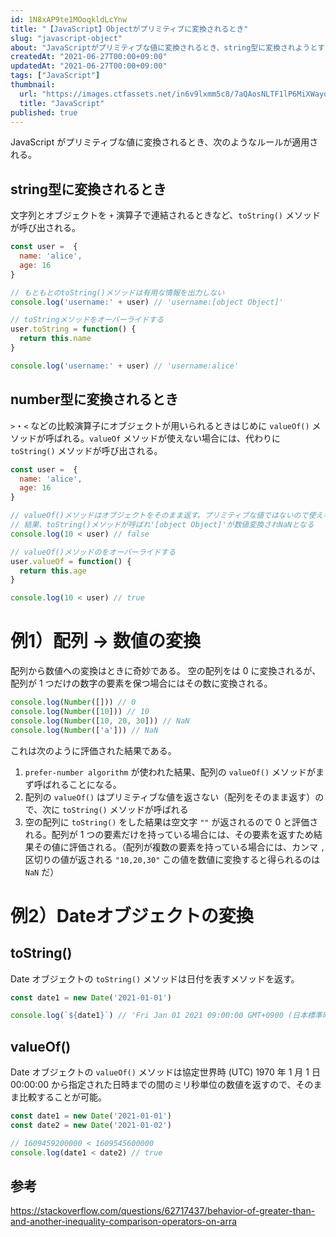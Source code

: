 ```yaml
---
id: 1N8xAP9te1MOoqkldLcYnw
title: "【JavaScript】Objectがプリミティブに変換されるとき"
slug: "javascript-object"
about: "JavaScriptがプリミティブな値に変換されるとき、string型に変換されようとするか、number型に変換されようとするかで挙動が変化する"
createdAt: "2021-06-27T00:00+09:00"
updatedAt: "2021-06-27T00:00+09:00"
tags: ["JavaScript"]
thumbnail:
  url: "https://images.ctfassets.net/in6v9lxmm5c8/7aQAosNLTF1lP6MiXWayqO/c6afbeeb9ed62e05e7491c884438807b/javascript.png"
  title: "JavaScript"
published: true
---
```

JavaScript がプリミティブな値に変換されるとき、次のようなルールが適用される。

## string型に変換されるとき

文字列とオブジェクトを `+` 演算子で連結されるときなど、`toString()` メソッドが呼び出される。

```js
const user =  {
  name: 'alice',
  age: 16
}

// もともとのtoString()メソッドは有用な情報を出力しない
console.log('username:' + user) // 'username:[object Object]'

// toStringメソッドをオーバーライドする
user.toString = function() {
  return this.name
}

console.log('username:' + user) // 'username:alice'
```

## number型に変換されるとき

`>`・`<` などの比較演算子にオブジェクトが用いられるときはじめに `valueOf()` メソッドが呼ばれる。`valueOf` メソッドが使えない場合には、代わりに `toString()` メソッドが呼び出される。

```js
const user =  {
  name: 'alice',
  age: 16
}

// valueOf()メソッドはオブジェクトをそのまま返す。プリミティブな値ではないので使えない
// 結果、toString()メソッドが呼ばれ'[object Object]'が数値変換されNaNとなる
console.log(10 < user) // false

// valueOf()メソッドのをオーバーライドする
user.valueOf = function() {
  return this.age
}

console.log(10 < user) // true
```

# 例1）配列 → 数値の変換

配列から数値への変換はときに奇妙である。
空の配列をは 0 に変換されるが、配列が 1 つだけの数字の要素を保つ場合にはその数に変換される。

```js
console.log(Number([])) // 0
console.log(Number([10])) // 10
console.log(Number([10, 20, 30])) // NaN
console.log(Number(['a'])) // NaN
```

これは次のように評価された結果である。

1. `prefer-number algorithm` が使われた結果、配列の `valueOf()` メソッドがまず呼ばれることになる。
2. 配列の `valueOf()` はプリミティブな値を返さない（配列をそのまま返す）ので、次に `toString()` メソッドが呼ばれる
3. 空の配列に `toString()` をした結果は空文字 `""` が返されるので 0 と評価される。配列が 1 つの要素だけを持っている場合には、その要素を返すため結果その値に評価される。（配列が複数の要素を持っている場合には、カンマ `,` 区切りの値が返される `"10,20,30"` この値を数値に変換すると得られるのは `NaN` だ）

# 例2）Dateオブジェクトの変換

## toString()

Date オブジェクトの `toString()` メソッドは日付を表すメソッドを返す。

```js
const date1 = new Date('2021-01-01')

console.log(`${date1}`) // 'Fri Jan 01 2021 09:00:00 GMT+0900 (日本標準時)'
```

## valueOf()

Date オブジェクトの `valueOf()` メソッドは協定世界時 (UTC) 1970 年 1 月 1 日 00:00:00 から指定された日時までの間のミリ秒単位の数値を返すので、そのまま比較することが可能。

```js
const date1 = new Date('2021-01-01')
const date2 = new Date('2021-01-02')

// 1609459200000 < 1609545600000
console.log(date1 < date2) // true
```

## 参考
https://stackoverflow.com/questions/62717437/behavior-of-greater-than-and-another-inequality-comparison-operators-on-arra
